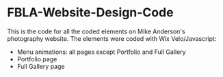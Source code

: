 # FBLA-Website-Design-Code
This is the code for all the coded elements on Mike Anderson's photography website.
The elements were coded with Wix Velo/Javascript:
- Menu animations: all pages except Portfolio and Full Gallery
- Portfolio page
- Full Gallery page
